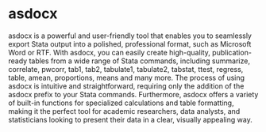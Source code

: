 # asdocx
asdocx is a powerful and user-friendly tool that enables you to seamlessly export Stata output into a polished, professional format, such as Microsoft Word or RTF. With asdocx, you can easily create high-quality, publication-ready tables from a wide range of Stata commands, including summarize, correlate, pwcorr, tab1, tab2, tabulate1, tabulate2, tabstat, ttest, regress, table, amean, proportions, means and many more. The process of using asdocx is intuitive and straightforward, requiring only the addition of the asdocx prefix to your Stata commands. Furthermore, asdocx offers a variety of built-in functions for specialized calculations and table formatting, making it the perfect tool for academic researchers, data analysts, and statisticians looking to present their data in a clear, visually appealing way.
